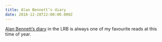 ```yaml
---
title: Alan Bennett’s diary
date: 2018-12-28T22:00:00.000Z
---
```

[Alan Bennett’s diary](https://www.lrb.co.uk/v41/n01/alan-bennett/diary) in the LRB is always one of my favourite reads at this time of year.